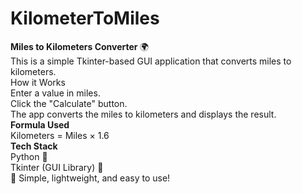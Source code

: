 # KilometerToMiles
<b>Miles to Kilometers Converter </b>🌍<br>
This is a simple Tkinter-based GUI application that converts miles to kilometers.
<br>
How it Works<br>
Enter a value in miles.<br>
Click the "Calculate" button.<br>
The app converts the miles to kilometers and displays the result.<br>
<b>Formula Used</b><br>
Kilometers = Miles × 1.6<br>
<b>Tech Stack</b><br>
Python 🐍<br>
Tkinter (GUI Library) 🎨<br>
🚀 Simple, lightweight, and easy to use!<br>
